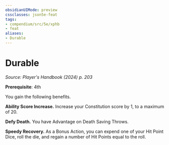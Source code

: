 ```yaml
---
obsidianUIMode: preview
cssclasses: json5e-feat
tags:
- compendium/src/5e/xphb
- feat
aliases:
- Durable
---
```

# Durable
*Source: Player's Handbook (2024) p. 203*  

**Prerequisite**: 4th

You gain the following benefits.

**Ability Score Increase.** Increase your Constitution score by 1, to a maximum of 20.

**Defy Death.** You have Advantage on Death Saving Throws.

**Speedy Recovery.** As a Bonus Action, you can expend one of your Hit Point Dice, roll the die, and regain a number of Hit Points equal to the roll.